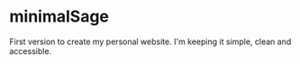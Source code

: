 # minimalSage
First version to create my personal website. I'm keeping it simple, clean and accessible.